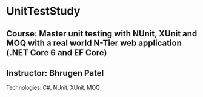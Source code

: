 # UnitTestStudy

## Course: Master unit testing with NUnit, XUnit and MOQ with a real world N-Tier web application (.NET Core 6 and EF Core)
## Instructor: Bhrugen Patel

Technologies: C#, NUnit, XUnit, MOQ
